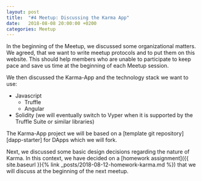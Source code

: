 ```yaml
---
layout: post
title:  "#4 Meetup: Discussing the Karma App"
date:   2018-08-08 20:00:00 +0200
categories: Meetup
---
```


In the beginning of the Meetup, we discussed some organizational matters. We agreed, that we want to write meetup protocols and to put them on this website. This should help members who are unable to participate to keep pace and save us time at the beginning of each Meetup session.

We then discussed the Karma-App and the technology stack we want to use:
* Javascript
    * Truffle
    * Angular
* Solidity (we will eventually switch to Vyper when it is supported by the Truffle Suite or similar libraries)

The Karma-App project we will be based on a [template git repository][dapp-starter] for DApps which we will fork.

Next, we discussed some basic design decisions regarding the nature of Karma.
In this context, we have decided on a 
[homework assignment]({{ site.baseurl }}{% link _posts/2018-08-12-homework-karma.md %}) that we will discuss at the beginning of the next meetup.

